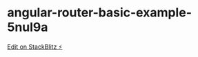 # angular-router-basic-example-5nul9a

[Edit on StackBlitz ⚡️](https://stackblitz.com/edit/angular-router-basic-example-5nul9a)